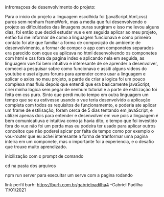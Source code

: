  infromaçoes de desenvolvimento do projeto:

 Para o inicio do projeto a linguagem escolhida foi (javaScript,html,css) puros sem nenhum frameWork, mas a media que fui desenvolvendo o projeto as dificuldades das linuagens puras surgiram e isso me levou alguns dias, foi então que decidi estudar vue e em seguida aplicar ao meu projeto, então fui me informar de como a linguagem funcionava e como primeiro contato foi até que familiar a forma de composição do ambiente de desenvolvimento, a formar de compor o app com componetes separados era parecido com oque eu aplicava no html desenvolvendo os componetes com html e css fora da pagina index e aplicando nela em seguida, as linguagem vue foi bem intuitiva e interesante de se aprender a desenvolver, comecei a pesquisar sobre como funcionava e assiti alguns videos do youtube e usei alguns foruns para aprender como usar a linguagem e aplicar o axios no meu projeto, a parde de criar a logica foi um pouco complexa mas fluiu depois que entendi que era basicamente javaScript, criei minha logica sem pegar de nenhum tutorial e a parte de estilização foi feita em css puro.
   Sinto que perdi muito tempo em outra linguagem um tempo que se eu estivesse usando o vue teria desenvolvido a aplicação completa com todos os requisitos de funcionamemto, e poderia ate aplicar um frame de estilisação, foram cerca de 5 dias tentando em javaScript, e utilizei apenas dois para entender e desenvolver em vue pois a linguagem é bem comunicatiuva e intuitiva como ja havia dito, o tempo que foi investido fora do vue não foi um perda mas eu podeira ter usado para aplicar outros conceitos que não poderei apicar por falta de tempo como por exemplo o vou-router que eu achei interesante a forma de tranformar uma pagina inteira em um componete, mas o importante foi a experiencia, e o desafio que trouxe muito aprendizado.
   
   
   inicilização com o prompt de comando 
   
   cd na pasta dos arquivos
   
   npm run server para execultar um serve com a pagina rodando

link perfil burh: https://burh.com.br/gabrielpadilha4
   -Gabriel Padilha 11/01/2021    
